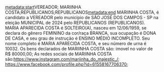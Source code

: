 <metadata:start>VEREADOR; MARIINHA COSTA;REPUBLICANOS;REPUBLICANOS<metadata:end>
 MARIINHA COSTA, é candidato a VEREADOR pelo município de SÃO JOSÉ DOS CAMPOS - SP na eleição MUNICIPAL de 2024 pelo REPUBLICANOS (REPUBLICANOS). MARIA APARECIDA COSTA é SOLTEIRO(A), nasceu em 12/06/1959, se declara do gênero FEMININO da cor/raça BRANCA, sua ocupação é DONA DE CASA, e seu grau de instrução é ENSINO MÉDIO INCOMPLETO. Seu nome completo é MARIA APARECIDA COSTA, e seu número de urna é 10032.
Os bens declarados de  MARIINHA COSTA são: imovel  no valor de R$ 80000,00; 
As redes sociais de  MARIINHA COSTA são:https://www.instagram.com/mariinha_do_majestic_/; https://www.facebook.com/profile.php?id=61558167706370;